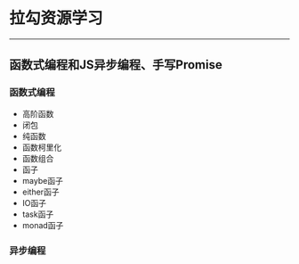 # 拉勾资源学习
---

## 函数式编程和JS异步编程、手写Promise
### 函数式编程
- 高阶函数
- 闭包
- 纯函数
- 函数柯里化
- 函数组合
- 函子
- maybe函子
- either函子
- IO函子
- task函子
- monad函子

### 异步编程